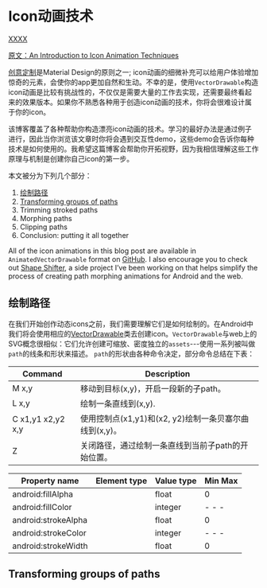 
# Icon动画技术

[XXXX](#jump)

[原文：An Introduction to Icon Animation Techniques](http://www.androiddesignpatterns.com/2016/11/introduction-to-icon-animation-techniques.html)

[创意定制](https://material.io/design/)是Material Design的原则之一; icon动画的细微补充可以给用户体验增加惊奇的元素，会使你的app更加自然和生动。不幸的是，使用`VectorDrawable`构造icon动画是比较有挑战性的，不仅仅是需要大量的工作去实现，还需要最终看起来的效果版本。如果你不熟悉各种用于创造icon动画的技术，你将会很难设计属于你的icon。

该博客覆盖了各种帮助你构造漂亮icon动画的技术。学习的最好办法是通过例子进行，因此当你浏览该文章时你将会遇到交互性demo，这些demo会告诉你每种技术是如何使用的。我希望这篇博客会帮助你开拓视野，因为我相信理解这些工作原理与机制是创建你自己icon的第一步。

本文被分为下列几个部分：
1. [绘制路径](#Drawingpaths)
2. [Transforming groups of paths](#TransformingGroups)
3. Trimming stroked paths
4. Morphing paths
4. Clipping paths
5. Conclusion: putting it all together

All of the icon animations in this blog post are available in `AnimatedVectorDrawable` format on [GitHub](https://github.com/alexjlockwood/adp-delightful-details). I also encourage you to check out [Shape Shifter](https://shapeshifter.design/), a side project I’ve been working on that helps simplify the process of creating path morphing animations for Android and the web.

## <span id="Drawingpaths">绘制路径</span>
在我们开始创作动态icons之前，我们需要理解它们是如何绘制的。在Android中我们将会使用相应的[VectorDrawable](https://developer.android.com/reference/android/graphics/drawable/VectorDrawable)类去创建icon。`VectorDrawable`与web上的SVG概念很相似：它们允许创建可缩放、密度独立的`assets`---使用一系列被叫做`path`的线条和形状来描述。 `path`的形状由各种命令决定，部分命令总结在下表：

|Command|	Description|
|---|---|
|M x,y|	移动到目标(x,y)，开启一段新的子path。|
|L x,y	|绘制一条直线到(x,y).|
|C x1,y1 x2,y2 x,y	|使用控制点(x1,y1)和(x2, y2)绘制一条贝塞尔曲线到(x,y)。|
|Z	|关闭路径，通过绘制一条直线到当前子path的开始位置。|


|Property name	|Element type|	Value type|	Min	Max|
|---|---|---|---|
|android:fillAlpha|	<path>|	float	|0|	1|
|android:fillColor|	<path>|	integer|	- - -|	- - -|
|android:strokeAlpha|	<path>|	float|	0|	1|
|android:strokeColor|	<path>|	integer|	- - -|	- - -|
|android:strokeWidth|	<path>|	float|	0	|- - -|

## <span id="TransformingGroups">Transforming groups of paths</span>

